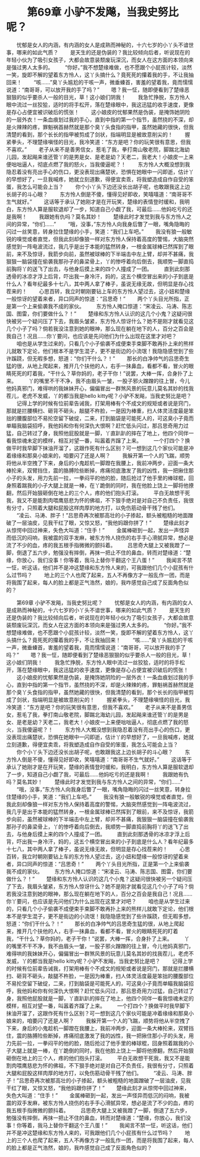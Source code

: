 # 　　第69章 小驴不发飚，当我史努比呢？
　　忧郁是女人的内涵，有内涵的女人是成熟而神秘的，十六七岁的小丫头不谙世事，哪来的如此气质？
　　是天生的还是伪装的？我比较倾向后者，听说现在的年轻小伙为了吸引女孩子，大都会故意装颓废玩深沉，而女人在这方面的本领向来是强过男人太多的。
　　“你好。”我不想楚缘难做，也不愿跟个小屁孩计较，淡然一笑，旋即不解的望着东方怜人，这丫头搞什么？竟死死的攥着我的手，不让我抽回来！
　　“咳……”臭丫头尴尬的干咳一声，微垂螓首，害羞的望着我，竟而懦懦说道：“南哥哥，可以放开我的手了吗？”
　　嗯？我一怔，随即便看到了楚缘恶狠狠的似乎要杀人一般的目光，草！这小娘们阴我！
　　我急忙挣脱，东方怜人眼中流过一丝狡狯，适时的将手松开，落在楚缘眼中，我这迅猛的收手速度，更像是存心占便宜被识破后的慌张！
　　这小娘皮的忧郁果然是伪装，是掩饰她阴险的一层外衣！一条血痕划过我的手心，直到中指的第一个指节，虽然挠的不深，却是火辣辣的疼，罪魁祸首赫然就是那个臭丫头食指的指甲，虽然她藏的很快，但我清楚的看到，那个长长的指甲被剪成了剑状，指端明显是被故意削尖的！
　　握紧拳头，不理楚缘嗔怪的目光，我冷笑道：“东方是吧？你的玩笑很有意思，但我不喜欢。”
　　老子从来不是善男信女，惹毛了我，拳打南山敬老院，脚踹北海幼儿园，发起飚来谁还管丫的是男是女、是老是幼？天老二，我老大！小娘皮一上来便咄咄逼人，彻底点燃了我的怒火，当我傻逼呢？！
　　东方怜人大概没想到我隐忍着没有亮出手心的伤口，更没表现出痛楚状，恐惧在她眼中一闪即逝，估计丫的早想好了，一旦我喊疼，她就立刻道歉，得便宜卖乖，将我塑造成自作自受的笨蛋，我怎么可能会上当？
　　你个小丫头下边还没长出胡子呢，也敢跟我这上边长胡子的斗心眼？
　　东方怜人倒是不傻，懂得见好即收，笑嘻嘻道：“南哥哥不生气就好。”
　　这话等于承认了她刚才是在开玩笑，楚缘的表情登时缓和，我明白，东方怜人算是服软退却了一步，知道自己小觑了我，可最后……他妈吃亏的还是我啊！
　　我跟她有仇吗？莫名其妙！
　　楚缘此时才发觉到我与东方怜人之间的异常，“你们……”
　　“哦，没事，”东方怜人向我身后瞥了一眼，嘴角隐晦的闪过一丝笑意，转身拉住楚缘的小手，笑道：“我们上车吧。”
　　我没有狼一般敏锐的嗅觉或者直觉，但我此刻却像狼一样对东方怜人保持着高度的警惕，大脑突然感觉到一阵电波流过，我几乎是出于本能的猛然转身，一根金属球棒已然挥到了眼前，来不及惊讶，我箭步向前，虽然被球棒的下半端击中左上臂，却并不甚痛，我狠狠一脑袋撞在偷袭我那孙子的鼻梁骨上，丫的惨呼着向后倒去，我顺势一脚直捣前胸将丫的送飞了出去，与他身后摸上来的四个人撞成了一团。
　　直到此刻那透骨的冰凉才浮上后背，吓出我一身冷汗，妈的，这五个横空冒出来的小子到底是什么人？看年纪最多十七八，其中两人拿了棒子，虽说无缘无故，但明显是存心找茬来的！
　　心思百转，我立时朝刚要钻上车的东方怜人望过去，这小妞和楚缘一般惊讶的望着来者，异口同声的惊道：“吕思奇！”
　　两个丫头目光所指，正是第一个上来偷袭我不成的家伙。
　　东方怜人掩口惊道：“宋凌云、马涛、陈志国、图雷，你们要做什么？！”
　　楚缘和东方怜人认识的这几个小鬼？这疑问很快被另一个疑问压了下去，我眉头皱紧，东方怜人惊讶什么？她不是刚才就看见这几个小子了吗？倘若我没注意到她的眼神，那么现在躺在地下的人，百分之百会是我自己！况且……你丫要问，也应该是先问他们为什么出现在这里才对吧？
　　咱也是从学生过来的，只看几个小子偷袭不成便束手束脚不敢再扑上来的熊样儿就敢下定论，他们根本不是学生混子，更不是街边的小流氓！我隐隐感觉到了些许蹊跷，但无暇多想，怒道：“你们干什么？！”
　　那长的白净帅气的吕思奇生猛的很，从地上爬起来，推开几个扶他的人，右手一抹鼻血，看都不看，冒火的眼睛死死的盯着我，“干什么？草你妈的，老子干你！”说罢，大棒一挥，合身扑了上来。
　　丫的嘴里不干不净，我不由眉头一皱，一股子邪火蹭蹭的往上冒，今儿他妈真邪门，难得哄的我妹妹开心，偏偏冒出一群煞风景的玩意儿莫名其妙的找我茬儿，老虎不发威，丫的都当我是hello kitty呢？小驴不发飚，当我史努比是吧？
　　记得上学的时候有位前辈告诫我，打架用棒有个不成文的规矩或者说是窍门，那就是拦腰横扫、砸背不砸头，敲腿不杵脸，一是因为棒重，扫人体灵活度最是笨拙的腰腹部位不易抡空留下破绽，二来，打到脑袋是可能死人的，可这臭小子竟而单瞄我脑袋招呼，我他妈和你有何深仇大恨啊？赶忙低头闪过，那吕思奇用力过猛，自己转过了身，我照他屁股就是一脚，丫直趴趴的摔在了地上，他四个同伴一看我惊魂未定的模样，相互对望一番，叫嚣着齐蹿了上来。
　　一个打四个？换做平时我早脚下抹油开溜了，这跟作死有什么区别？可一想到这几个家伙可能是冲着缘缘和那臭小娘来的，咱要闪了还是人啊？
　　我躲开第一个人的飞踹，顺势将他从半空拽了下来，身后的小鬼趁机一脚蹬在我腰上，我前冲两步，迎面一条大棒抡来，双臂挡住，震的胳膊险些断掉，疼痛彻底激发了我的凶性，我一把揪住那小子的头发，用力先前一拉，一拳闷平的他的脸，随后抢过了他手里的棒球棍，回身照着踹我的小子大腿上就是一棒，在丫跪倒的同时，我在他脸上饶上一脚将他撩翻，然后开始狠砸倒在地上的三个人，疼的他们抱头打滚。
　　平白无故想干死我，我又不是能割肉喂鹰慈悲为怀的佛祖，不下狠手绝对是对自己不负责任，我很有分寸，只照着大腿和屁股这样肉厚的地方打，以免伤筋动骨干残了他们。
　　“凌云、马涛、胖子！”吕思奇再次被那高壮的小子掺起，额头被粗糙的地面蹭破了一层油皮，见我干红了眼，又惊又怒，“我他妈跟你拼了！”
　　楚缘此刻才从惊愕中回过神来，失色大叫道：“住手！”
　　金属棒砸到一起，发出一声怪异而低沉的闷响，我被震的双手发麻，被东方怜人挠伤的右手手心滑腻异常，想必是流了不少的血，疼的我五根手指微微的颤抖着。
　　吕思奇大腿上又被我蹬了一脚，倒退了五六步，勉强没有摔倒，再抹一把止不住的鼻血，转而对楚缘道：“楚缘，你放心，我们没事！你等着，我马上替你干翻这个王八蛋！”
　　我闻言不禁一怔，听这话，他们并不是冲这楚缘和东方怜人来的，可我跟他们几个小屁孩有什么过节吗？
　　地上的三个人也爬了起来，五人不再像方才一般乱作一团，而是将我围了起来，每人的脸上都是正气浩然，娘的，我咋感觉自己成了反面角色似的？

　　第69章 小驴不发飚，当我史努比呢？
　　忧郁是女人的内涵，有内涵的女人是成熟而神秘的，十六七岁的小丫头不谙世事，哪来的如此气质？
　　是天生的还是伪装的？我比较倾向后者，听说现在的年轻小伙为了吸引女孩子，大都会故意装颓废玩深沉，而女人在这方面的本领向来是强过男人太多的。
　　“你好。”我不想楚缘难做，也不愿跟个小屁孩计较，淡然一笑，旋即不解的望着东方怜人，这丫头搞什么？竟死死的攥着我的手，不让我抽回来！
　　“咳……”臭丫头尴尬的干咳一声，微垂螓首，害羞的望着我，竟而懦懦说道：“南哥哥，可以放开我的手了吗？”
　　嗯？我一怔，随即便看到了楚缘恶狠狠的似乎要杀人一般的目光，草！这小娘们阴我！
　　我急忙挣脱，东方怜人眼中流过一丝狡狯，适时的将手松开，落在楚缘眼中，我这迅猛的收手速度，更像是存心占便宜被识破后的慌张！
　　这小娘皮的忧郁果然是伪装，是掩饰她阴险的一层外衣！一条血痕划过我的手心，直到中指的第一个指节，虽然挠的不深，却是火辣辣的疼，罪魁祸首赫然就是那个臭丫头食指的指甲，虽然她藏的很快，但我清楚的看到，那个长长的指甲被剪成了剑状，指端明显是被故意削尖的！
　　握紧拳头，不理楚缘嗔怪的目光，我冷笑道：“东方是吧？你的玩笑很有意思，但我不喜欢。”
　　老子从来不是善男信女，惹毛了我，拳打南山敬老院，脚踹北海幼儿园，发起飚来谁还管丫的是男是女、是老是幼？天老二，我老大！小娘皮一上来便咄咄逼人，彻底点燃了我的怒火，当我傻逼呢？！
　　东方怜人大概没想到我隐忍着没有亮出手心的伤口，更没表现出痛楚状，恐惧在她眼中一闪即逝，估计丫的早想好了，一旦我喊疼，她就立刻道歉，得便宜卖乖，将我塑造成自作自受的笨蛋，我怎么可能会上当？
　　你个小丫头下边还没长出胡子呢，也敢跟我这上边长胡子的斗心眼？
　　东方怜人倒是不傻，懂得见好即收，笑嘻嘻道：“南哥哥不生气就好。”
　　这话等于承认了她刚才是在开玩笑，楚缘的表情登时缓和，我明白，东方怜人算是服软退却了一步，知道自己小觑了我，可最后……他妈吃亏的还是我啊！
　　我跟她有仇吗？莫名其妙！
　　楚缘此时才发觉到我与东方怜人之间的异常，“你们……”
　　“哦，没事，”东方怜人向我身后瞥了一眼，嘴角隐晦的闪过一丝笑意，转身拉住楚缘的小手，笑道：“我们上车吧。”
　　我没有狼一般敏锐的嗅觉或者直觉，但我此刻却像狼一样对东方怜人保持着高度的警惕，大脑突然感觉到一阵电波流过，我几乎是出于本能的猛然转身，一根金属球棒已然挥到了眼前，来不及惊讶，我箭步向前，虽然被球棒的下半端击中左上臂，却并不甚痛，我狠狠一脑袋撞在偷袭我那孙子的鼻梁骨上，丫的惨呼着向后倒去，我顺势一脚直捣前胸将丫的送飞了出去，与他身后摸上来的四个人撞成了一团。
　　直到此刻那透骨的冰凉才浮上后背，吓出我一身冷汗，妈的，这五个横空冒出来的小子到底是什么人？看年纪最多十七八，其中两人拿了棒子，虽说无缘无故，但明显是存心找茬来的！
　　心思百转，我立时朝刚要钻上车的东方怜人望过去，这小妞和楚缘一般惊讶的望着来者，异口同声的惊道：“吕思奇！”
　　两个丫头目光所指，正是第一个上来偷袭我不成的家伙。
　　东方怜人掩口惊道：“宋凌云、马涛、陈志国、图雷，你们要做什么？！”
　　楚缘和东方怜人认识的这几个小鬼？这疑问很快被另一个疑问压了下去，我眉头皱紧，东方怜人惊讶什么？她不是刚才就看见这几个小子了吗？倘若我没注意到她的眼神，那么现在躺在地下的人，百分之百会是我自己！况且……你丫要问，也应该是先问他们为什么出现在这里才对吧？
　　咱也是从学生过来的，只看几个小子偷袭不成便束手束脚不敢再扑上来的熊样儿就敢下定论，他们根本不是学生混子，更不是街边的小流氓！我隐隐感觉到了些许蹊跷，但无暇多想，怒道：“你们干什么？！”
　　那长的白净帅气的吕思奇生猛的很，从地上爬起来，推开几个扶他的人，右手一抹鼻血，看都不看，冒火的眼睛死死的盯着我，“干什么？草你妈的，老子干你！”说罢，大棒一挥，合身扑了上来。
　　丫的嘴里不干不净，我不由眉头一皱，一股子邪火蹭蹭的往上冒，今儿他妈真邪门，难得哄的我妹妹开心，偏偏冒出一群煞风景的玩意儿莫名其妙的找我茬儿，老虎不发威，丫的都当我是hello kitty呢？小驴不发飚，当我史努比是吧？
　　记得上学的时候有位前辈告诫我，打架用棒有个不成文的规矩或者说是窍门，那就是拦腰横扫、砸背不砸头，敲腿不杵脸，一是因为棒重，扫人体灵活度最是笨拙的腰腹部位不易抡空留下破绽，二来，打到脑袋是可能死人的，可这臭小子竟而单瞄我脑袋招呼，我他妈和你有何深仇大恨啊？赶忙低头闪过，那吕思奇用力过猛，自己转过了身，我照他屁股就是一脚，丫直趴趴的摔在了地上，他四个同伴一看我惊魂未定的模样，相互对望一番，叫嚣着齐蹿了上来。
　　一个打四个？换做平时我早脚下抹油开溜了，这跟作死有什么区别？可一想到这几个家伙可能是冲着缘缘和那臭小娘来的，咱要闪了还是人啊？
　　我躲开第一个人的飞踹，顺势将他从半空拽了下来，身后的小鬼趁机一脚蹬在我腰上，我前冲两步，迎面一条大棒抡来，双臂挡住，震的胳膊险些断掉，疼痛彻底激发了我的凶性，我一把揪住那小子的头发，用力先前一拉，一拳闷平的他的脸，随后抢过了他手里的棒球棍，回身照着踹我的小子大腿上就是一棒，在丫跪倒的同时，我在他脸上饶上一脚将他撩翻，然后开始狠砸倒在地上的三个人，疼的他们抱头打滚。
　　平白无故想干死我，我又不是能割肉喂鹰慈悲为怀的佛祖，不下狠手绝对是对自己不负责任，我很有分寸，只照着大腿和屁股这样肉厚的地方打，以免伤筋动骨干残了他们。
　　“凌云、马涛、胖子！”吕思奇再次被那高壮的小子掺起，额头被粗糙的地面蹭破了一层油皮，见我干红了眼，又惊又怒，“我他妈跟你拼了！”
　　楚缘此刻才从惊愕中回过神来，失色大叫道：“住手！”
　　金属棒砸到一起，发出一声怪异而低沉的闷响，我被震的双手发麻，被东方怜人挠伤的右手手心滑腻异常，想必是流了不少的血，疼的我五根手指微微的颤抖着。
　　吕思奇大腿上又被我蹬了一脚，倒退了五六步，勉强没有摔倒，再抹一把止不住的鼻血，转而对楚缘道：“楚缘，你放心，我们没事！你等着，我马上替你干翻这个王八蛋！”
　　我闻言不禁一怔，听这话，他们并不是冲这楚缘和东方怜人来的，可我跟他们几个小屁孩有什么过节吗？
　　地上的三个人也爬了起来，五人不再像方才一般乱作一团，而是将我围了起来，每人的脸上都是正气浩然，娘的，我咋感觉自己成了反面角色似的？
